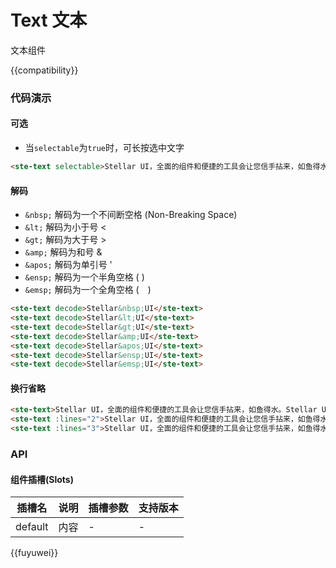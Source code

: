 # Text 文本

文本组件

{{compatibility}}

### 代码演示

#### 可选

-   当`selectable`为`true`时，可长按选中文字

```html
<ste-text selectable>Stellar UI，全面的组件和便捷的工具会让您信手拈来，如鱼得水</ste-text>
```

#### 解码

-   `&nbsp;` 解码为一个不间断空格 (Non-Breaking Space)
-   `&lt;` 解码为小于号 <
-   `&gt;` 解码为大于号 >
-   `&amp;` 解码为和号 &
-   `&apos;` 解码为单引号 '
-   `&ensp;` 解码为一个半角空格 ( )
-   `&emsp;` 解码为一个全角空格 (　)

```html
<ste-text decode>Stellar&nbsp;UI</ste-text>
<ste-text decode>Stellar&lt;UI</ste-text>
<ste-text decode>Stellar&gt;UI</ste-text>
<ste-text decode>Stellar&amp;UI</ste-text>
<ste-text decode>Stellar&apos;UI</ste-text>
<ste-text decode>Stellar&ensp;UI</ste-text>
<ste-text decode>Stellar&emsp;UI</ste-text>
```

#### 换行省略

```html
<ste-text>Stellar UI，全面的组件和便捷的工具会让您信手拈来，如鱼得水。Stellar UI，全面的组件和便捷的工具会让您信手拈来，如鱼得水。</ste-text>
<ste-text :lines="2">Stellar UI，全面的组件和便捷的工具会让您信手拈来，如鱼得水。Stellar UI，全面的组件和便捷的工具会让您信手拈来，如鱼得水。</ste-text>
<ste-text :lines="3">Stellar UI，全面的组件和便捷的工具会让您信手拈来，如鱼得水。Stellar UI，全面的组件和便捷的工具会让您信手拈来，如鱼得水。</ste-text>
```

### API

<!-- props -->

#### 组件插槽(Slots)

| 插槽名  | 说明 | 插槽参数 | 支持版本 |
| ------- | ---- | -------- | -------- |
| default | 内容 | -        | -        |

{{fuyuwei}}
